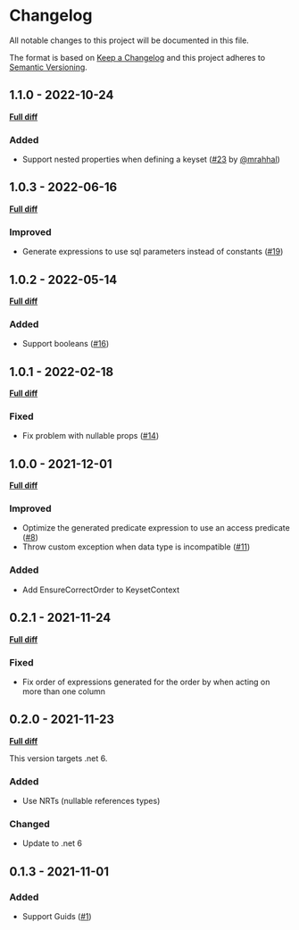 # Changelog

All notable changes to this project will be documented in this file.

The format is based on [Keep a Changelog](http://keepachangelog.com/)
and this project adheres to [Semantic Versioning](http://semver.org/).

## 1.1.0 - 2022-10-24

[**Full diff**](https://github.com/mrahhal/MR.EntityFrameworkCore.KeysetPagination/compare/v1.0.3...v1.1.0)

### Added

- Support nested properties when defining a keyset ([#23](https://github.com/mrahhal/MR.EntityFrameworkCore.KeysetPagination/pull/23) by [@mrahhal](https://github.com/mrahhal))

## 1.0.3 - 2022-06-16

[**Full diff**](https://github.com/mrahhal/MR.EntityFrameworkCore.KeysetPagination/compare/v1.0.2...v1.0.3)

### Improved

- Generate expressions to use sql parameters instead of constants ([#19](https://github.com/mrahhal/MR.EntityFrameworkCore.KeysetPagination/pull/19))

## 1.0.2 - 2022-05-14

[**Full diff**](https://github.com/mrahhal/MR.EntityFrameworkCore.KeysetPagination/compare/v1.0.1...v1.0.2)

### Added

- Support booleans ([#16](https://github.com/mrahhal/MR.EntityFrameworkCore.KeysetPagination/issues/16))

## 1.0.1 - 2022-02-18

[**Full diff**](https://github.com/mrahhal/MR.EntityFrameworkCore.KeysetPagination/compare/v1.0.0...v1.0.1)

### Fixed

- Fix problem with nullable props ([#14](https://github.com/mrahhal/MR.EntityFrameworkCore.KeysetPagination/issues/14))

## 1.0.0 - 2021-12-01

[**Full diff**](https://github.com/mrahhal/MR.EntityFrameworkCore.KeysetPagination/compare/v0.2.0...v1.0.0)

### Improved

- Optimize the generated predicate expression to use an access predicate ([#8](https://github.com/mrahhal/MR.EntityFrameworkCore.KeysetPagination/issues/8))
- Throw custom exception when data type is incompatible ([#11](https://github.com/mrahhal/MR.EntityFrameworkCore.KeysetPagination/issues/11))

### Added

- Add EnsureCorrectOrder to KeysetContext

## 0.2.1 - 2021-11-24

[**Full diff**](https://github.com/mrahhal/MR.EntityFrameworkCore.KeysetPagination/compare/v0.2.0...v0.2.1)

### Fixed

- Fix order of expressions generated for the order by when acting on more than one column

## 0.2.0 - 2021-11-23

[**Full diff**](https://github.com/mrahhal/MR.EntityFrameworkCore.KeysetPagination/compare/v0.1.3...v0.2.0)

This version targets .net 6.

### Added

- Use NRTs (nullable references types)

### Changed

- Update to .net 6

## 0.1.3 - 2021-11-01

### Added

- Support Guids ([#1](https://github.com/mrahhal/MR.EntityFrameworkCore.KeysetPagination/issues/1))
